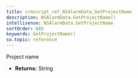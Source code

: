 ```yaml
---
title: crmscript_ref_NSAlarmData_GetProjectName
description: NSAlarmData.GetProjectName()
intellisense: NSAlarmData.GetProjectName
sortOrder: 665
keywords: GetProjectName()
so.topic: reference
---
```



Project name



* **Returns:** String


